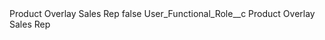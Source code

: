 <?xml version="1.0" encoding="UTF-8"?>
<CustomMetadata xmlns="http://soap.sforce.com/2006/04/metadata" xmlns:xsi="http://www.w3.org/2001/XMLSchema-instance" xmlns:xsd="http://www.w3.org/2001/XMLSchema">
    <label>Product Overlay Sales Rep</label>
    <protected>false</protected>
    <values>
        <field>User_Functional_Role__c</field>
        <value xsi:type="xsd:string">Product Overlay Sales Rep</value>
    </values>
</CustomMetadata>
